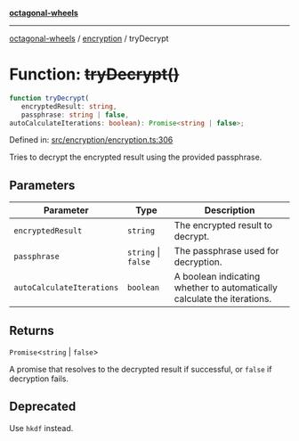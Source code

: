 [**octagonal-wheels**](../../README.md)

***

[octagonal-wheels](../../modules.md) / [encryption](../README.md) / tryDecrypt

# Function: ~~tryDecrypt()~~

```ts
function tryDecrypt(
   encryptedResult: string, 
   passphrase: string | false, 
autoCalculateIterations: boolean): Promise<string | false>;
```

Defined in: [src/encryption/encryption.ts:306](https://github.com/vrtmrz/octagonal-wheels/blob/main/src/encryption/encryption.ts#L306)

Tries to decrypt the encrypted result using the provided passphrase.

## Parameters

| Parameter | Type | Description |
| ------ | ------ | ------ |
| `encryptedResult` | `string` | The encrypted result to decrypt. |
| `passphrase` | `string` \| `false` | The passphrase used for decryption. |
| `autoCalculateIterations` | `boolean` | A boolean indicating whether to automatically calculate the iterations. |

## Returns

`Promise`\<`string` \| `false`\>

A promise that resolves to the decrypted result if successful, or `false` if decryption fails.

## Deprecated

Use `hkdf` instead.
